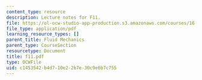 ```yaml
---
content_type: resource
description: Lecture notes for F11.
file: https://ol-ocw-studio-app-production.s3.amazonaws.com/courses/16-01-unified-engineering-i-ii-iii-iv-fall-2005-spring-2006/c1453542b4d710e22b7e30c9e6b7c755_f11.pdf
file_type: application/pdf
learning_resource_types: []
parent_title: Fluid Mechanics
parent_type: CourseSection
resourcetype: Document
title: f11.pdf
type: OCWFile
uid: c1453542-b4d7-10e2-2b7e-30c9e6b7c755
---
```


